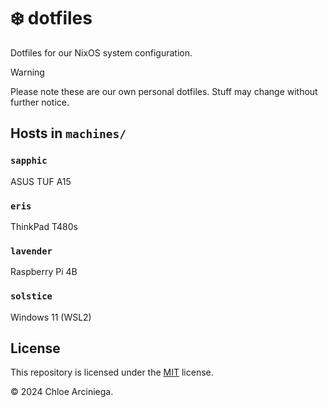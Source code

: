 # ❄️ dotfiles
Dotfiles for our NixOS system configuration.

> [!WARNING]  
> Please note these are our own personal dotfiles. Stuff may change without further notice.

## Hosts in `machines/`

### `sapphic`
ASUS TUF A15

### `eris`
ThinkPad T480s

### `lavender`
Raspberry Pi 4B

### `solstice`
Windows 11 (WSL2)

## License
This repository is licensed under the [MIT][license] license.

© 2024 Chloe Arciniega.

[license]: /LICENSE
[screenshot]: https://i.solstice.tf/file/2024/03/image_2024-03-15_03-53-39.png "Our laptop running KDE Plasma 5.27 on NixOS 24.05. It's currently displaying the hyfetch command."